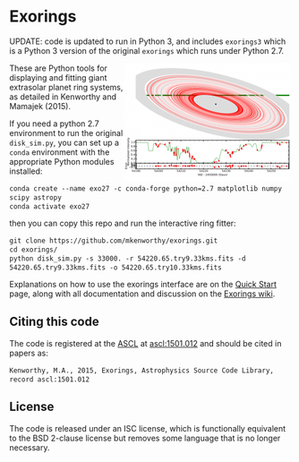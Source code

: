 # Exorings

UPDATE: code is updated to run in Python 3, and includes `exorings3` which is a Python 3 version of the original `exorings` which runs under Python 2.7.

<img src="https://raw.githubusercontent.com/mkenworthy/exorings/master/images/j1407_ring_model.png"
 alt="J1407 Ring Model" title="J1407b rings" align="right" />

These are Python tools for displaying and fitting giant extrasolar planet ring systems, as detailed in Kenworthy and Mamajek (2015).

If you need a python 2.7 environment to run the original `disk_sim.py`, you can set up a `conda` environment with the appropriate Python modules installed:

    conda create --name exo27 -c conda-forge python=2.7 matplotlib numpy scipy astropy
    conda activate exo27

then you can copy this repo and run the interactive ring fitter:

    git clone https://github.com/mkenworthy/exorings.git
    cd exorings/
    python disk_sim.py -s 33000. -r 54220.65.try9.33kms.fits -d 54220.65.try9.33kms.fits -o 54220.65.try10.33kms.fits

Explanations on how to use the exorings interface are on the [Quick Start](../../wiki/Quick-Start) page, along with all documentation and discussion on the [Exorings wiki](../../wiki/Home).

## Citing this code

The code is registered at the [ASCL](http://ascl.net/) at
[ascl:1501.012](http://ascl.net/1501.012) and should be cited in papers
as:

    Kenworthy, M.A., 2015, Exorings, Astrophysics Source Code Library, record ascl:1501.012

## License

The code is released under an ISC license, which is functionally
equivalent to the BSD 2-clause license but removes some language that
is no longer necessary.

